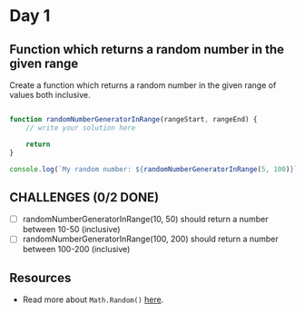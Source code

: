 # Day 1

## Function which returns a random number in the given range

Create a function which returns a random number in the given range of values both inclusive.

```javascript

function randomNumberGeneratorInRange(rangeStart, rangeEnd) {
	// write your solution here

	return
}

console.log(`My random number: ${randomNumberGeneratorInRange(5, 100)}`)

```

## CHALLENGES (0/2 DONE)

- [ ] randomNumberGeneratorInRange(10, 50) should return a number between 10-50 (inclusive)
- [ ] randomNumberGeneratorInRange(100, 200) should return a number between 100-200 (inclusive)

## Resources

- Read more about `Math.Random()` [here](https://developer.mozilla.org/en-US/docs/Web/JavaScript/Reference/Global_Objects/Math/random).

